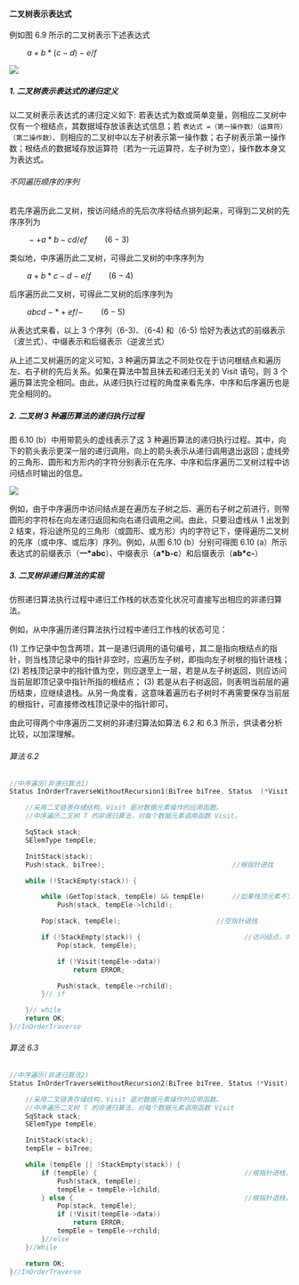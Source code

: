 
#### 二叉树表示表达式

例如图 6.9 所示的二叉树表示下述表达式

$\qquad a + b * (c - d) - e/f$

![](https://gitee.com/mayundaze/img_bed/raw/master/20200622160151.png)

##### 1. 二叉树表示表达式的递归定义

以二叉树表示表达式的递归定义如下: 若表达式为数或简单变量，则相应二叉树中仅有一个根结点，其数据域存放该表达式信息；若 `表达式 =（第一操作数）（运算符）（第二操作数）`、则相应的二叉树中以左子树表示第一操作数；右子树表示第一操作数；根结点的数据域存放运算符（若为一元运算符，左子树为空），操作数本身又为表达式。

###### 不同遍历顺序的序列

若先序遍历此二叉树，按访问结点的先后次序将结点排列起来，可得到二叉树的先序序列为

$\qquad - + a * b - cd / ef \qquad (6-3)$

类似地，中序遍历此二叉树，可得此二叉树的中序序列为

$\qquad a + b * c - d - e / f \qquad (6-4)$ 

后序遍历此二叉树，可得此二叉树的后序序列为

$\qquad abcd - * + ef / - \qquad (6-5)$

从表达式来看，以上 3 个序列（6-3)、（6-4) 和（6-5) 恰好为表达式的前缀表示（波兰式）、中缀表示和后缀表示（逆波兰式）

从上述二叉树遍历的定义可知，3 种遍历算法之不同处仅在于访问根结点和遍历左、右子树的先后关系。如果在算法中暂且抹去和递归无关的 Visit 语句，则 3 个遍历算法完全相同。由此，从递归执行过程的角度来看先序、中序和后序遍历也是完全相同的。

##### 2. 二叉树 3 种遍历算法的递归执行过程

图 6.10 (b）中用带箭头的虚线表示了这 3 种遍历算法的递归执行过程。其中，向下的箭头表示更深一层的递归调用，向上的箭头表示从递归调用退出返回；虚线旁的三角形、圆形和方形内的字符分别表示在先序、中序和后序遍历二叉树过程中访问结点时输出的信息。

![](https://gitee.com/mayundaze/img_bed/raw/master/20200622161514.png)

例如，由于中序遍历中访问结点是在遍历左子树之后、遍历右子树之前进行，则带圆形的字符标在向左递归返回和向右递归调用之间。由此，只要沿虚线从 1 出发到 2 结束，将沿途所见的三角形（或圆形、或方形）内的字符记下，便得遍历二叉树的先序（或中序、或后序）序列。例如，从图 6.10 (b）分别可得图 6.10 (a）所示表达式的前缀表示（**一\*abc**）、中缀表示（**a\*b-c**）和后缀表示（**ab*c-**）

##### 3. 二叉树非递归算法的实现

仿照递归算法执行过程中递归工作栈的状态变化状况可直接写出相应的非递归算法。

例如，从中序遍历递归算法执行过程中递归工作栈的状态可见：

(1) 工作记录中包含两项，其一是递归调用的语句编号，其二是指向根结点的指针，则当栈顶记录中的指针非空时，应遍历左子树，即指向左子树根的指针进栈；
(2) 若栈顶记录中的指针值为空，则应退至上一层，若是从左子树返回，则应访问当前层即顶记录中指针所指的根结点；
(3) 若是从右子树返回，则表明当前层的遍历结束，应继续退栈。从另一角度看，这意味着遍历右子树时不再需要保存当前层的根指针，可直接修改栈顶记录中的指针即可。

由此可得两个中序遍历二叉树的非递归算法如算法 6.2 和 6.3 所示，供读者分析比较，以加深理解。

###### 算法 6.2

```cpp
//中序遍历(非递归算法1)
Status InOrderTraverseWithoutRecursion1(BiTree biTree, Status  (*Visit)(TElemType e)) {

    //采用二叉链表存储结构，Visit 是对数据元素操作的应用函数。
    //中序遍历二叉树 T 的非递归算法，对毎个数据元素调用函数 Visit。

    SqStack stack;
    SElemType tempEle;

    InitStack(stack);
    Push(stack, biTree);                                //根指针进找

    while (!StackEmpty(stack)) {

        while (GetTop(stack, tempEle) && tempEle)       //如果栈顶元素不为空，则把栈顶的左孩子放到栈顶，那么下次取的时候就是这个孩子，依次类推，从而向左走到尽头
            Push(stack, tempEle->lchild);

        Pop(stack, tempEle);                        //空指针退栈

        if (!StackEmpty(stack)) {                          //访问结点，向右一步
            Pop(stack, tempEle);

            if (!Visit(tempEle->data))
                return ERROR;

            Push(stack, tempEle->rchild);
        }// if

    }// while
    return OK;
}//InOrderTraverse
```

###### 算法 6.3

```cpp
//中序遍历(非递归算法2)
Status InOrderTraverseWithoutRecursion2(BiTree biTree, Status (*Visit)(TElemType e)) {

    //采用二叉链表存储结构，Visit 是对数据元素操作的应用函数。
    //中序遍历二叉树 T 的非递归算法，对每个数据元素调用函数 Visit
    SqStack stack;
    SElemType tempEle;

    InitStack(stack);
    tempEle = biTree;

    while (tempEle || !StackEmpty(stack)) {
        if (tempEle) {                                     //根指针进栈，遍历左子树
            Push(stack, tempEle);
            tempEle = tempEle->lchild;
        } else {                                           //根指针退栈，访问根结点，遍历右子树
            Pop(stack, tempEle);
            if (!Visit(tempEle->data))
                return ERROR;
            tempEle = tempEle->rchild;
        }//else
    }//While

    return OK;
}//InOrderTraverse
```
